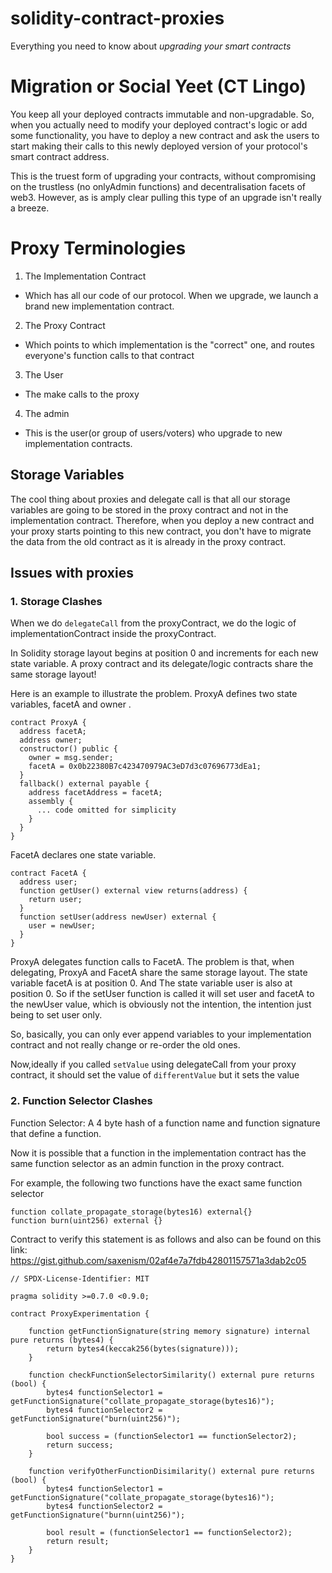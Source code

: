 # solidity-contract-proxies
Everything you need to know about *upgrading your smart contracts*

# Migration or Social Yeet (CT Lingo)

You keep all your deployed contracts immutable and non-upgradable. So, when you actually need to modify your deployed contract's logic or add some functionality, you have to deploy a new contract and ask the users to start making their calls to this newly deployed version of your protocol's smart
contract address.

This is the truest form of upgrading your contracts, without compromising on the trustless (no onlyAdmin functions) and decentralisation facets of web3. However, as is amply clear pulling this type of an upgrade isn't really a breeze.

# Proxy Terminologies

1. The Implementation Contract
* Which has all our code of our protocol. When we upgrade, we launch a brand new implementation contract.

2. The Proxy Contract
* Which points to which implementation is the "correct" one, and routes everyone's function calls to that contract

3. The User
* The make calls to the proxy

4. The admin
* This is the user(or group of users/voters) who upgrade to new implementation contracts.

## Storage Variables

The cool thing about proxies and delegate call is that all our storage variables are going to be stored in the proxy contract and not in the implementation contract. Therefore, when you deploy a new contract and your proxy starts pointing to this new contract, you don't have to migrate the data from the old contract as it is already in the proxy contract.

## Issues with proxies

### 1. Storage Clashes

When we do `delegateCall` from the proxyContract, we do the logic of implementationContract inside the proxyContract.

In Solidity storage layout begins at position 0 and increments for each new state variable. A proxy contract and its delegate/logic contracts share the same storage layout!

Here is an example to illustrate the problem. ProxyA defines two state variables, facetA and owner .
```
contract ProxyA {
  address facetA;  
  address owner;
  constructor() public {
    owner = msg.sender;
    facetA = 0x0b22380B7c423470979AC3eD7d3c07696773dEa1;
  }
  fallback() external payable {
    address facetAddress = facetA;
    assembly {
      ... code omitted for simplicity
    }
  }
}
```

FacetA declares one state variable.
```
contract FacetA {
  address user;
  function getUser() external view returns(address) {
    return user;
  }
  function setUser(address newUser) external {
    user = newUser;
  }
}
```

ProxyA delegates function calls to FacetA. The problem is that, when delegating, ProxyA and FacetA share the same storage layout. The state variable facetA is at position 0. And The state variable user is also at position 0. So if the setUser function is called it will set user and facetA to the newUser value, which is obviously not the intention, the intention just being to set user only.

So, basically, you can only ever append variables to your implementation contract and not really change or re-order the old ones.

Now,ideally if you called `setValue` using delegateCall from your proxy contract, it should set the value of `differentValue` but it sets the value 

### 2. Function Selector Clashes
 
 Function Selector: A 4 byte hash of a function name and function signature that define a function.
 
 Now it is possible that a function in the implementation contract has the same function selector as an admin function in the proxy contract.
 
 For example, the following two functions have the exact same function selector
 ```
 function collate_propagate_storage(bytes16) external{}
 function burn(uint256) external {}
 ```
   
 Contract to verify this statement is as follows and also can be found on this link: https://gist.github.com/saxenism/02af4e7a7fdb42801157571a3dab2c05
```
// SPDX-License-Identifier: MIT

pragma solidity >=0.7.0 <0.9.0;

contract ProxyExperimentation {

    function getFunctionSignature(string memory signature) internal pure returns (bytes4) {
        return bytes4(keccak256(bytes(signature)));
    }

    function checkFunctionSelectorSimilarity() external pure returns (bool) {
        bytes4 functionSelector1 = getFunctionSignature("collate_propagate_storage(bytes16)");
        bytes4 functionSelector2 = getFunctionSignature("burn(uint256)");

        bool success = (functionSelector1 == functionSelector2);
        return success;
    }

    function verifyOtherFunctionDisimilarity() external pure returns (bool) {
        bytes4 functionSelector1 = getFunctionSignature("collate_propagate_storage(bytes16)");
        bytes4 functionSelector2 = getFunctionSignature("burnn(uint256)");

        bool result = (functionSelector1 == functionSelector2);
        return result;
    }
}
```

